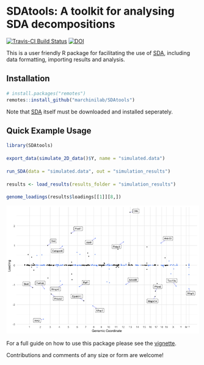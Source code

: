 # SDAtools: A toolkit for analysing SDA decompositions
[![Travis-CI Build Status](https://travis-ci.org/marchinilab/SDAtools.svg?branch=master)](https://travis-ci.org/marchinilab/SDAtools)
[![DOI](https://zenodo.org/badge/88798715.svg)](https://zenodo.org/badge/latestdoi/88798715)

This is a user friendly R package for facilitating the use of [SDA](https://jmarchini.org/sda/), including data formatting, importing results and analysis.

## Installation

```R
# install.packages("remotes")
remotes::install_github("marchinilab/SDAtools")
```
Note that [SDA](https://jmarchini.org/sda/) itself must be downloaded and installed seperately.

## Quick Example Usage
```R
library(SDAtools)

export_data(simulate_2D_data()$Y, name = "simulated.data")

run_SDA(data = "simulated.data", out = "simulation_results")

results <- load_results(results_folder = "simulation_results")

genome_loadings(results$loadings[[1]][8,])
```

![](vignettes/vignette_files/figure-gfm/manhatten-1.png)<!-- -->

For a full guide on how to use this package please see the [vignette](vignettes/vignette.md).

Contributions and comments of any size or form are welcome!